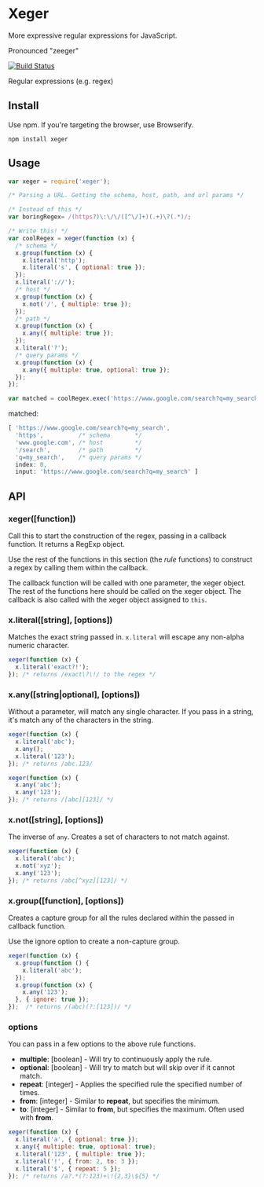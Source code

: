# Xeger

More expressive regular expressions for JavaScript.

Pronounced "zeeger"

[![Build Status](https://travis-ci.org/JonAbrams/xeger.svg)](https://travis-ci.org/JonAbrams/xeger)

Regular expressions (e.g. regex)

## Install

Use npm. If you're targeting the browser, use Browserify.
```
npm install xeger
```

## Usage

```javascript
var xeger = require('xeger');

/* Parsing a URL. Getting the schema, host, path, and url params */

/* Instead of this */
var boringRegex= /(https?)\:\/\/([^\/]+)(.+)\?(.*)/;

/* Write this! */
var coolRegex = xeger(function (x) {
  /* schema */
  x.group(function (x) {
    x.literal('http');
    x.literal('s', { optional: true });
  });
  x.literal('://');
  /* host */
  x.group(function (x) {
    x.not('/', { multiple: true });
  });
  /* path */
  x.group(function (x) {
    x.any({ multiple: true });
  });
  x.literal('?');
  /* query params */
  x.group(function (x) {
    x.any({ multiple: true, optional: true });
  });
});

var matched = coolRegex.exec('https://www.google.com/search?q=my_search');
```

matched:

```javascript
[ 'https://www.google.com/search?q=my_search',
  'https',          /* schema       */
  'www.google.com', /* host         */
  '/search',        /* path         */
  'q=my_search',    /* query params */
  index: 0,
  input: 'https://www.google.com/search?q=my_search' ]
```

## API

### xeger([function])

Call this to start the construction of the regex, passing in a callback function. It returns a RegExp object.

Use the rest of the functions in this section (the *rule* functions) to construct a regex by calling them within the callback.

The callback function will be called with one parameter, the xeger object. The rest of the functions here should be called on the xeger object. The callback is also called with the xeger object assigned to `this`.

### x.literal([string], [options])

Matches the exact string passed in. `x.literal` will escape any non-alpha numeric character.

```javascript
xeger(function (x) {
  x.literal('exact?!');
}); /* returns /exact\?\!/ to the regex */
```

### x.any([string|optional], [options])

Without a parameter, will match any single character. If you pass in a string, it's match any of the characters in the string.

```javascript
xeger(function (x) {
  x.literal('abc');
  x.any();
  x.literal('123');
}); /* returns /abc.123/
```

```javascript
xeger(function (x) {
  x.any('abc');
  x.any('123');
}); /* returns /[abc][123]/ */
```

### x.not([string], [options])

The inverse of `any`. Creates a set of characters to not match against.

```javascript
xeger(function (x) {
  x.literal('abc');
  x.not('xyz');
  x.any('123');
}); /* returns /abc[^xyz][123]/ */
```

### x.group([function], [options])

Creates a capture group for all the rules declared within the passed in callback function.

Use the ignore option to create a non-capture group.

```javascript
xeger(function (x) {
  x.group(function () {
    x.literal('abc');
  });
  x.group(function (x) {
    x.any('123');
  }, { ignore: true });
});  /* returns /(abc)(?:[123])/ */
```

### options

You can pass in a few options to the above rule functions.

- **multiple**: [boolean] - Will try to continuously apply the rule.
- **optional**: [boolean] - Will try to match but will skip over if it cannot match.
- **repeat**: [integer] - Applies the specified rule the specified number of times.
- **from**: [integer] - Similar to **repeat**, but specifies the minimum.
- **to**: [integer] - Similar to **from**, but specifies the maximum. Often used with **from**.

```javascript
xeger(function (x) {
  x.literal('a', { optional: true });
  x.any({ multiple: true, optional: true);
  x.literal('123', { multiple: true });
  x.literal('!', { from: 2, to: 3 });
  x.literal('$', { repeat: 5 });
}); /* returns /a?.*(?:123)+\!{2,3}\${5} */
```
